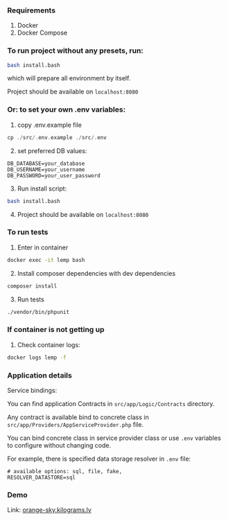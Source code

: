 ### Requirements
1. Docker
2. Docker Compose


### To run project without any presets, run:
```bash
bash install.bash 
```
which will prepare all environment by itself.

Project should be available on `localhost:8080`

### Or: to set your own .env variables:

1. copy .env.example file
```php
cp ./src/.env.example ./src/.env
```
2. set preferred DB values: 
```.env
DB_DATABASE=your_database
DB_USERNAME=your_username
DB_PASSWORD=your_user_password
```
3. Run install script:
```bash
bash install.bash 
```
4. Project should be available on `localhost:8080`

### To run tests
1. Enter in container
```bash
docker exec -it lemp bash
```
2. Install composer dependencies with dev dependencies
```bash
composer install
```
3. Run tests
```bash
./vendor/bin/phpunit
```

### If container is not getting up
1. Check container logs:
```bash
docker logs lemp -f
```

### Application details

Service bindings:

You can find application Contracts in `src/app/Logic/Contracts` directory.

Any contract is available bind to concrete class in `src/app/Providers/AppServiceProvider.php` file.

You can bind concrete class in service provider class or use `.env` variables to configure without changing code.

For example, there is specified data storage resolver in `.env` file:
```.env
# available options: sql, file, fake, 
RESOLVER_DATASTORE=sql
```

### Demo
Link: <a href="https://orange-sky.kilograms.lv" target="_blank">orange-sky.kilograms.lv</a>
